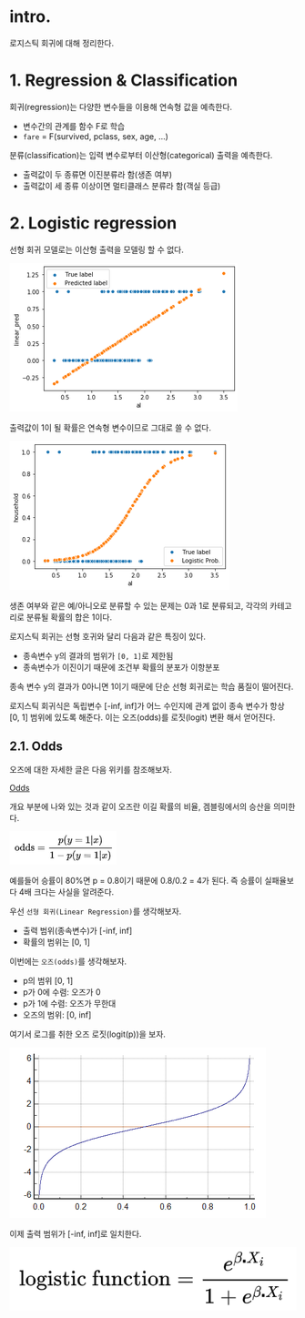 # intro.

로지스틱 회귀에 대해 정리한다.  

# 1. Regression & Classification

회귀(regression)는 다양한 변수들을 이용해 연속형 값을 예측한다.  

- 변수간의 관계를 함수 F로 학습
- `fare` = F(survived, pclass, sex, age, ...)

분류(classification)는 입력 변수로부터 이산형(categorical) 출력을 예측한다.  

- 출력값이 두 종류면 이진분류라 함(생존 여부)
- 출력값이 세 종류 이상이면 멀티클래스 분류라 함(객실 등급)

# 2. Logistic regression

선형 회귀 모델로는 이산형 출력을 모델링 할 수 없다.  

![안됨](../assets/20200104/1.png)

출력값이 1이 될 확률은 연속형 변수이므로 그대로 쓸 수 없다.  

![됨](../assets/20200104/2.png)

생존 여부와 같은 예/아니오로 분류할 수 있는 문제는 0과 1로 분류되고, 각각의 카테고리로 분류될 확률의 합은 1이다.  

로지스틱 회귀는 선형 호귀와 달리 다음과 같은 특징이 있다.  

- 종속변수 y의 결과의 범위가 `[0, 1]`로 제한됨
- 종속변수가 이진이기 때문에 조건부 확률의 분포가 이항분포

종속 변수 y의 결과가 0아니면 1이기 때문에 단순 선형 회귀로는 학습 품질이 떨어진다. 

로지스틱 회귀식은 독립변수 [-inf, inf]가 어느 수인지에 관계 없이 종속 변수가 항상 [0, 1] 범위에 있도록 해준다. 이는 오즈(odds)를 로짓(logit) 변환 해서 얻어진다.  

## 2.1. Odds

오즈에 대한 자세한 글은 다음 위키를 참조해보자.  

[Odds](https://en.wikipedia.org/wiki/Odds)

개요 부분에 나와 있는 것과 같이 오즈란 이길 확률의 비율, 겜블링에서의 승산을 의미한다.  

![oods](../assets/20200104/3.png)

예를들어 승률이 80%면 p = 0.8이기 때문에 0.8/0.2 = 4가 된다. 즉 승률이 실패율보다 4배 크다는 사실을 알려준다.  

우선 `선형 회귀(Linear Regression)`를 생각해보자.  

- 출력 범위(종속변수)가 [-inf, inf]
- 확률의 범위는 [0, 1]

이번에는 `오즈(odds)`를 생각해보자.  

- p의 범위 [0, 1]
- p가 0에 수렴: 오즈가 0
- p가 1에 수렴: 오즈가 무한대
- 오즈의 범위: [0, inf]

여기서 로그를 취한 오즈 로짓(logit(p))을 보자.  

![logit](../assets/20200104/4.png)

이제 출력 범위가 [-inf, inf]로 일치한다.  

![logistic_fn](../assets/20200104/5.png)